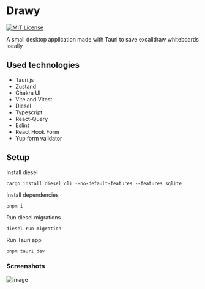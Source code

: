 
# Drawy

[![MIT License](https://img.shields.io/badge/License-MIT-green.svg)](https://choosealicense.com/licenses/mit/)

A small desktop application made with Tauri to save excalidraw whiteboards locally


## Used technologies
- Tauri.js
- Zustand
- Chakra UI
- Vite and Vitest
- Diesel
- Typescript
- React-Query
- Eslint
- React Hook Form
- Yup form validator

## Setup

Install diesel 

```
cargo install diesel_cli --no-default-features --features sqlite
```

Install dependencies
```
pnpm i
```

Run diesel migrations
```
diesel run migration
```

Run Tauri app
```
pnpm tauri dev
```

### Screenshots

![image](https://user-images.githubusercontent.com/12194462/235833078-2676f3d2-dce3-4924-a49a-74bc99afc5ab.png)


